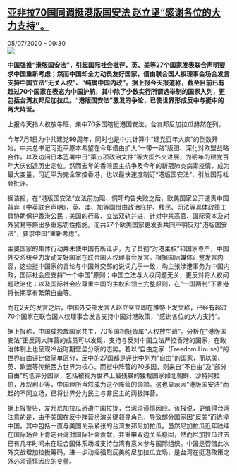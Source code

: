 <!--1593935696000-->
[亚非拉70国同调挺港版国安法 赵立坚“感谢各位的大力支持”。](http://www.rfi.fr//cn/%E4%B8%AD%E5%9B%BD/20200705-%E4%BA%9A%E9%9D%9E%E6%8B%8970%E5%9B%BD%E5%90%8C%E8%B0%83%E6%8C%BA%E6%B8%AF%E7%89%88%E5%9B%BD%E5%AE%89%E6%B3%95-%E8%B5%B5%E7%AB%8B%E5%9D%9A-%E6%84%9F%E8%B0%A2%E5%90%84%E4%BD%8D%E7%9A%84%E5%A4%A7%E5%8A%9B%E6%94%AF%E6%8C%81)
------

<div>05/07/2020 - 09:30</div><img src="https://s.rfi.fr/media/display/5647ec48-0f32-11ea-8d51-005056bfe576/w:310/p:16x9/china_hong_kong_20101029.jpg"><p><strong>中国强推“港版国安法”，引起国际社会批评，英、美等27个国家发表联合声明要求中国重新考虑；然而中国却全力动员友好国家，借由联合国人权理事会场合发言支持中国立法“无关人权”、“纯属中国内政”。据上报今天报道称，截至目前已有超过70个国家在表态为中国护航，其中除了少数实行所谓选举制的国家入列，更包括台湾友邦尼加拉瓜。“港版国安法”激发的争论，已使世界形成反中与挺中的两大阵营。</strong></p><div class="t-content__body u-clearfix"><div class="m-interstitial"></div><p>上报今天指人权放牛班，亲中70多国瞎挺港国安法，台友邦尼加拉瓜赫然在列。</p><p>今年7月1日为中共建党99周年，同时也是中共计算中“建党百年大庆”的倒数开始。中共总书记习近平原本希望在今年借由扩大“一带一路”版图、深化对欧盟战略合作，以及访问日本签署中日“第五项政治文件”等大国外交进展，为明年的建党百年大庆创造历史定位。然而去年的香港民主抗争及今年的新冠肺炎病毒疫情，成为最大变量，习近平为完全掌控香港，也以最快速度制订“港版国安法”，引发国际社会批评。</p><p>据该报，在“港版国安法”立法前劝阻、恫吓均告失败之后，欧美国家公开谴责中国背弃《中英联合声明》，英、澳、加等国借由政治庇护、移民、司法等具体政策工具协助保护香港公民；美国的行政、立法双轨并进，针对中共高官、国际资本及对外贸易等祭出多重惩罚性措施。而共27个欧美国家更发表共同声明反对“港版国安法”，要求中国“重新考虑”。</p><p>主要国家的集体行动并未使中国有所让步，为了贯彻“对港主权”和国家尊严，中国外交系统全力发动友好国家在联合国人权理事会发言。根据国际媒体汇整发言内容，这些挺中国家的言论与中国外交部的说词几乎一致，均主张涉港事务为中国内政，国际社会应支持“一个中国”原则；中国立法与人权问题无关，更反对将人权问题政治化；以及国际社会应尊重中国的主权和领土完整原则，在“一国两制”下香港将长期享有繁荣自由等。</p><p>而在2天的发言之后，中国外交部发言人赵立坚立即在推特上发文称，已经有超过70个国家在联合国人权理事会发言支持中国对港政策，“感谢各位的大力支持”。</p><p>据上报称，中国成独裁国家共主，70多国相挺皆属“人权放牛班”。分析在“港版国安法”正反两大阵营的成员可以发现，支持与反对中国立法严控香港的国家，在政治体制上也呈现冷战时期壁垒分明的态势。若以“自由之家（Freedom House）”的世界自由评比做简单区分，反中的27国都是评比中列为“自由”的国家，而以美、英、欧盟等传统西方世界为核心。而挺中阵营的70多国，则来自“不自由”及“部分自由”的低评分国家，包括被视为世界上最残暴的独裁国家如北朝鲜、沙特阿拉伯，及叙利亚等，中国理所当然成为这个阵营的领袖。这也显示因“港版国安法”而起的不同立场，已将世界分为民主与非民主的两极阵营。</p><p>据上报警告，友邦尼加拉瓜恐遭中国拉拢，台湾须谨慎因应。该报说，更值得台湾注意的是，由于美国在反中阵营扮演关键领导角色，导致部分国家因“反美”而选择中国，其中包括一直与美国关系紧张的台湾友邦尼加拉瓜。虽然尼加拉瓜近年陆续在国际场合上肯定台湾对国际社会贡献，并重申双边关系稳固，然而尼加拉瓜过去已有几年时间未在联合国体系场域支持台湾有意义参与国际组织。中国是否借此次外交战增加拉拢筹码，进一步动摇强烈反美的尼加拉瓜立场，是台湾在挺港政策之外必须谨慎因应的变量。</p><div class="o-self-promo o-self-promo--nl o-self-promo--hidden" data-selfpromo-newsletter></div><div class="o-self-promo o-self-promo--app o-self-promo--hidden" data-selfpromo-app></div></div>
